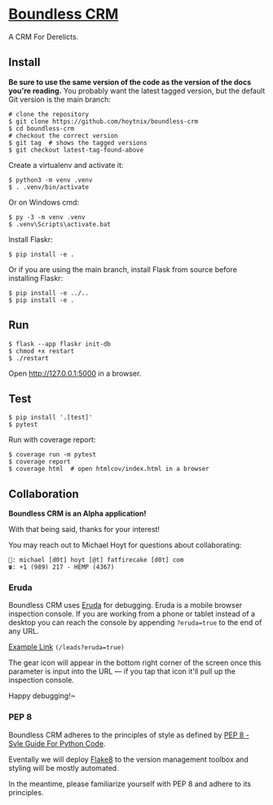[Boundless CRM](https://zerg.casino)
====================================

A CRM For Derelicts.


Install
-------

**Be sure to use the same version of the code as the version of the docs
you're reading.** You probably want the latest tagged version, but the
default Git version is the main branch:

    # clone the repository
    $ git clone https://github.com/hoytnix/boundless-crm
    $ cd boundless-crm
    # checkout the correct version
    $ git tag  # shows the tagged versions
    $ git checkout latest-tag-found-above

Create a virtualenv and activate it:

    $ python3 -m venv .venv
    $ . .venv/bin/activate

Or on Windows cmd:

    $ py -3 -m venv .venv
    $ .venv\Scripts\activate.bat

Install Flaskr:

    $ pip install -e .

Or if you are using the main branch, install Flask from source before
installing Flaskr:

    $ pip install -e ../..
    $ pip install -e .


Run
---

    $ flask --app flaskr init-db
    $ chmod +x restart
    $ ./restart

Open http://127.0.0.1:5000 in a browser.


Test
----

    $ pip install '.[test]'
    $ pytest

Run with coverage report:

    $ coverage run -m pytest
    $ coverage report
    $ coverage html  # open htmlcov/index.html in a browser


Collaboration
-------------

**Boundless CRM is an Alpha application!**

With that being said, thanks for your interest!

You may reach out to Michael Hoyt for questions about collaborating:

    📧: michael [d0t] hoyt [@t] fatfirecake [d0t] com
    ☎: +1 (989) 217 - HEMP (4367)


### Eruda

Boundless CRM uses [Eruda](https://eruda.liriliri.io/) for debugging. Eruda
is a mobile browser inspection console. If you are working from a phone
or tablet instead of a desktop you can reach the console by appending
`?eruda=true` to the end of any URL.

[Example Link](https://zerg.casino/leads?eruda=true) `(/leads?eruda=true)`

The gear icon will appear in the bottom right corner of the screen once
this parameter is input into the URL — if you tap that icon it'll pull
up the inspection console.

Happy debugging!~


### PEP 8

Boundless CRM adheres to the principles of style as defined by 
[PEP 8 - Syle Guide For Python Code](https://peps.python.org/pep-0008/).

Eventally we will deploy [Flake8](https://flake8.pycqa.org/en/latest/) to
the version management toolbox and styling will be mostly automated.

In the meantime, please familiarize yourself with PEP 8 and adhere to its
principles.


